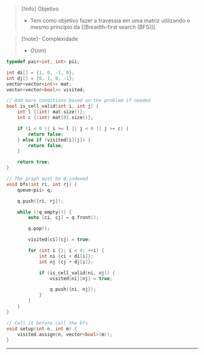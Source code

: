 > [!info] Objetivo
> - Tem como objetivo fazer a travessia em uma matriz utilizando o mesmo princípio da [[Breadth-first search (BFS)]].

> [!note]- Complexidade
> - $O(nm)$

```cpp
typedef pair<int, int> pii;

int di[] = {1, 0, -1, 0};
int dj[] = {0, 1, 0, -1};
vector<vector<int>> mat;
vector<vector<bool>> visited;

// Add more conditions based on the problem if needed
bool is_cell_valid(int i, int j) {
	int l {(int) mat.size()};
	int c {(int) mat[0].size()};

    if (i < 0 || i >= l || j < 0 || j >= c) {
        return false;
    } else if (visited[i][j]) {
        return false;
    }

    return true;
}

// The graph must be 0-indexed
void bfs(int ri, int rj) {
    queue<pii> q;

    q.push({ri, rj});

    while (!q.empty()) {
        auto [ci, cj] = q.front();

        q.pop();

        visited[ci][cj] = true;

        for (int i {}; i < 4; ++i) {
            int ni {ci + di[i]};
            int nj {cj + dj[i]};

            if (is_cell_valid(ni, nj)) {
                visited[ni][nj] = true;

                q.push({ni, nj});
            }
        }
    }
}

// Call it before call the bfs
void setup(int n, int m) {
	visited.assign(n, vector<bool>(m));
}
```

---
